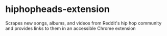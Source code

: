 # hiphopheads-extension
Scrapes new songs, albums, and videos from Reddit's hip hop community and provides links to them in an accessible Chrome extension
